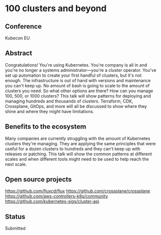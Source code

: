 # 100 clusters and beyond

## Conference
Kubecon EU

## Abstract
Congratulations! You're using Kubernetes. You're company is all in and you're no longer a systems administrator—you're a cluster operator. You've set up automation to create your first handful of clusters, but it's not enough. The infrastructure is out of hand with versions and maintenance you can't keep up. No amount of bash is going to scale to the amount of clusters you need.
So what other options are there? How can you manage 100, 500, or 1000 clusters? This talk will show patterns for deploying and managing hundreds and thousands of clusters. Terraform, CDK, Crossplane, GitOps, and more will all be discussed to show where they shine and where they might have limitations.

## Benefits to the ecosystem
Many companies are currently struggling with the amount of Kubernetes clusters they're managing. They are applying the same principles that were useful for a dozen clusters to hundreds and they can't keep up with releases or patching.
This talk will show the common patterns at different scales and when different tools might need to be used to help reach the next scale.

## Open source projects
https://github.com/fluxcd/flux
https://github.com/crossplane/crossplane
https://github.com/aws-controllers-k8s/community
https://github.com/kubernetes-sigs/cluster-api

## Status
Submitted
